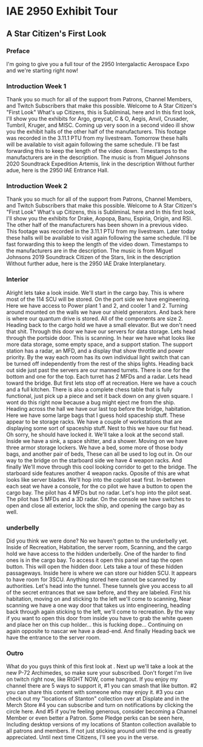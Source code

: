 # IAE 2950 Exhibit Tour
## A Star Citizen's First Look

### Preface
I'm going to give you a full tour of the 2950 Intergalactic Aerospace Expo and we're starting right now!

### Introduction Week 1
Thank you so much for all of the support from Patrons, Channel Members, and Twitch Subscribers that make this possible. Welcome to A Star Citizen's "First Look" What's up Citizens, this is SubliminaL here and In this first look, I'll show you the exhibits for Argo, greycat, C & O, Aegis, Anvil, Crusader, Tumbril, Kruger, and MISC. Coming up very soon in a second video ill show you the exhibit halls of the other half of the manufacturers. This footage was recorded in the 3.11.1 PTU from my livestream. Tomorrow these halls will be available to visit again following the same schedule. I'll be fast forwarding this to keep the length of the video down. Timestamps to the manufacturers are in the description. The music is from Miguel Johnsons 2020 Soundtrack Expedition Artemis, link in the description Without further adue, here is the 2950 IAE Entrance Hall.

### Introduction Week 2
Thank you so much for all of the support from Patrons, Channel Members, and Twitch Subscribers that make this possible. Welcome to A Star Citizen's "First Look" What's up Citizens, this is SubliminaL here and In this first look, I'll show you the exhibits for Drake, Aopopa, Banu, Espiria, Origin, and RSI. The other half of the manufacturers has been shown in a previous video. This footage was recorded in the 3.11.1 PTU from my livestream. Later today these halls will be available to visit again following the same schedule. I'll be fast forwarding this to keep the length of the video down. Timestamps to the manufacturers are in the description. The music is from Miguel Johnsons 2019 Soundtrack Citizen of the Stars, link in the description Without further adue, here is the 2950 IAE Drake Interplanetary.

### Interior
Alright lets take a look inside. We'll start in the cargo bay. This is where most of the 114 SCU will be stored. On the port side we have engineering. Here we have access to Power plant 1 and 2, and cooler 1 and 2. Turning around mounted on the walls we have our shield generators. And back here is where our quantum drive is stored. All of the components are size 2. Heading back to the cargo hold we have a small elevator. But we don't need that shit. Through this door we have our servers for data storage. Lets head through the portside door. This is scanning. In hear we have what looks like more data storage, some empty space, and a support station. The support station has a radar, an MFD, and a display that show throttle and power priority. By the way each room has its own individual light switch that can be turned off independently from the rest of the ships lights. Heading back out side just past the servers are our manned turrets. There is one for the bottom and one for the top. Each turret has 2 MFDs and a radar. Lets head toward the bridge. But first lets stop off at recreation. Here we have a couch and a full kitchen. There is also a complete chess table that is fully functional, just pick up a piece and set it back down on any given square. I wont do this right now because a bug might eject me from the ship. Heading across the hall we have our last top before the bridge, habitation. Here we have some large bags that I guess hold spaceship stuff. These appear to be storage racks. We have a couple of workstations that are displaying some sort of spaceship stuff. Nest to this we have our fist head. Oh sorry, he should have locked it. We'll take a look at the second stall. Inside we have a sink, a space shitter, and a shower. Moving on we have three armor storage lockers. We have a bed, some more of those body bags, and another pair of beds, These can all be used to log out in. On our way to the bridge on the starboard side we have 4 weapon racks. And finally We'll move through this cool looking corridor to get to the bridge. The starboard side features another 4 weapon racks. Oposite of this are what looks like server blades. We'll hop into the copilot seat first. In-between each seat we have a console, for the co pilot we have a button to open the cargo bay. The pilot has 4 MFDs but no radar. Let's hop into the pilot seat. The pilot has 5 MFDs and a 3D radar. On the console we have switches to open and close all exterior, lock the ship, and opening the cargo bay as well.

### underbelly
Did you think we were done? No we haven't gotten to the underbelly yet. Inside of Recreation, Habitation, the server room, Scanning, and the cargo hold we have access to the hidden underbelly. One of the harder to find ones is in the cargo bay. To access it open this panel and tap the open button. This will open the hidden door. Lets take a tour of these hidden passageways. Inside here is where we can store our hidden SCU. It appears to have room for 3SCU. Anything stored here cannot be scanned by authorities. Let's head into the tunnel. These tunnels give you access to all of the secret entrances that we saw before, and they are labeled. First his habitation, moving on and sticking to the left we'll come to scanning, Near scanning we have a one way door that takes us into engineering, heading back through again sticking to the left, we'll come to recreation. By the way if you want to open this door from inside you have to grab the white queen and place her on this cup holder... this is fucking dope... Continuing on again opposite to nascar we have a dead-end. And finally Heading back we have the entrance to the server room.

### Outro
What do you guys think of this first look at . Next up we'll take a look at the new P-72 Archimedes, so make sure your subscribed. Don't forget I'm live on twitch right now, like RIGHT NOW, come hangout. If you enjoy my channel there are 5 ways to support it, #1 you can smash that like button. #2 you can share this content with someone who may enjoy it. #3 you can check out my "locations of Stanton" collection over at Displate and in the Merch Store #4 you can subscribe and turn on notifications by clicking the circle here. And #5 if you're feeling generous, consider becoming a Channel Member or even better a Patron. Some Pledge perks can be seen here, Including desktop versions of my locations of Stanton collection available to all patrons and members. If not just sticking around until the end is greatly appreciated. Until next time Citizens, I'll see you in the verse.
